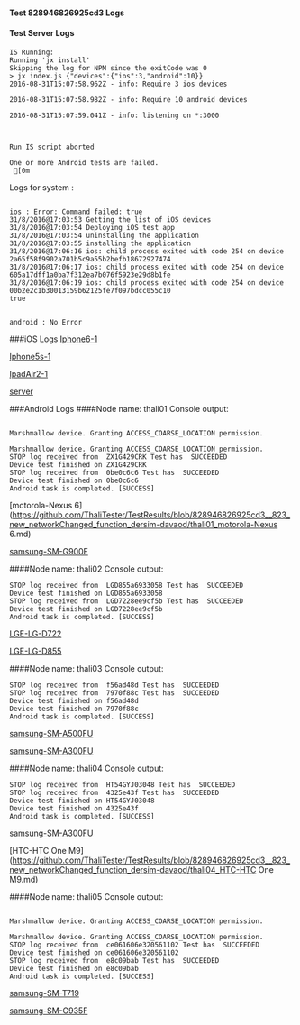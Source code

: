 #### Test 828946826925cd3 Logs

#### Test Server Logs
```
IS Running:
Running 'jx install'
Skipping the log for NPM since the exitCode was 0
> jx index.js {"devices":{"ios":3,"android":10}}
2016-08-31T15:07:58.962Z - info: Require 3 ios devices

2016-08-31T15:07:58.982Z - info: Require 10 android devices

2016-08-31T15:07:59.041Z - info: listening on *:3000


 
Run IS script aborted
 
One or more Android tests are failed.
 [0m

```


Logs for system : 
```

ios : Error: Command failed: true
31/8/2016@17:03:53 Getting the list of iOS devices 
31/8/2016@17:03:54 Deploying iOS test app 
31/8/2016@17:03:54 uninstalling the application 
31/8/2016@17:03:55 installing the application 
31/8/2016@17:06:16 ios: child process exited with code 254 on device 2a65f58f9902a701b5c9a55b2befb18672927474 
31/8/2016@17:06:17 ios: child process exited with code 254 on device 605a17dff1a0ba7f312ea7b076f5923e29d8b1fe 
31/8/2016@17:06:19 ios: child process exited with code 254 on device 00b2e2c1b30013159b62125fe7f097bdcc055c10 
true


android : No Error
```
###iOS Logs
[Iphone6-1](https://github.com/ThaliTester/TestResults/blob/828946826925cd3__823_new_networkChanged_function_dersim-davaod/iOS_Iphone6-1.md)

[Iphone5s-1](https://github.com/ThaliTester/TestResults/blob/828946826925cd3__823_new_networkChanged_function_dersim-davaod/iOS_Iphone5s-1.md)

[IpadAir2-1](https://github.com/ThaliTester/TestResults/blob/828946826925cd3__823_new_networkChanged_function_dersim-davaod/iOS_IpadAir2-1.md)

[server](https://github.com/ThaliTester/TestResults/blob/828946826925cd3__823_new_networkChanged_function_dersim-davaod/iOS_server.md)




###Android Logs
####Node name: thali01
Console output:
```

Marshmallow device. Granting ACCESS_COARSE_LOCATION permission.

Marshmallow device. Granting ACCESS_COARSE_LOCATION permission.
STOP log received from  ZX1G429CRK Test has  SUCCEEDED
Device test finished on ZX1G429CRK 
STOP log received from  0be0c6c6 Test has  SUCCEEDED
Device test finished on 0be0c6c6 
Android task is completed. [SUCCESS]
```
[motorola-Nexus 6](https://github.com/ThaliTester/TestResults/blob/828946826925cd3__823_new_networkChanged_function_dersim-davaod/thali01_motorola-Nexus 6.md)

[samsung-SM-G900F](https://github.com/ThaliTester/TestResults/blob/828946826925cd3__823_new_networkChanged_function_dersim-davaod/thali01_samsung-SM-G900F.md)

####Node name: thali02
Console output:
```
STOP log received from  LGD855a6933058 Test has  SUCCEEDED
Device test finished on LGD855a6933058 
STOP log received from  LGD7228ee9cf5b Test has  SUCCEEDED
Device test finished on LGD7228ee9cf5b 
Android task is completed. [SUCCESS]
```
[LGE-LG-D722](https://github.com/ThaliTester/TestResults/blob/828946826925cd3__823_new_networkChanged_function_dersim-davaod/thali02_LGE-LG-D722.md)

[LGE-LG-D855](https://github.com/ThaliTester/TestResults/blob/828946826925cd3__823_new_networkChanged_function_dersim-davaod/thali02_LGE-LG-D855.md)

####Node name: thali03
Console output:
```
STOP log received from  f56ad48d Test has  SUCCEEDED
STOP log received from  7970f88c Test has  SUCCEEDED
Device test finished on f56ad48d 
Device test finished on 7970f88c 
Android task is completed. [SUCCESS]
```
[samsung-SM-A500FU](https://github.com/ThaliTester/TestResults/blob/828946826925cd3__823_new_networkChanged_function_dersim-davaod/thali03_samsung-SM-A500FU.md)

[samsung-SM-A300FU](https://github.com/ThaliTester/TestResults/blob/828946826925cd3__823_new_networkChanged_function_dersim-davaod/thali03_samsung-SM-A300FU.md)

####Node name: thali04
Console output:
```
STOP log received from  HT54GYJ03048 Test has  SUCCEEDED
STOP log received from  4325e43f Test has  SUCCEEDED
Device test finished on HT54GYJ03048 
Device test finished on 4325e43f 
Android task is completed. [SUCCESS]
```
[samsung-SM-A300FU](https://github.com/ThaliTester/TestResults/blob/828946826925cd3__823_new_networkChanged_function_dersim-davaod/thali04_samsung-SM-A300FU.md)

[HTC-HTC One M9](https://github.com/ThaliTester/TestResults/blob/828946826925cd3__823_new_networkChanged_function_dersim-davaod/thali04_HTC-HTC One M9.md)

####Node name: thali05
Console output:
```

Marshmallow device. Granting ACCESS_COARSE_LOCATION permission.

Marshmallow device. Granting ACCESS_COARSE_LOCATION permission.
STOP log received from  ce061606e320561102 Test has  SUCCEEDED
Device test finished on ce061606e320561102 
STOP log received from  e8c09bab Test has  SUCCEEDED
Device test finished on e8c09bab 
Android task is completed. [SUCCESS]
```
[samsung-SM-T719](https://github.com/ThaliTester/TestResults/blob/828946826925cd3__823_new_networkChanged_function_dersim-davaod/thali05_samsung-SM-T719.md)

[samsung-SM-G935F](https://github.com/ThaliTester/TestResults/blob/828946826925cd3__823_new_networkChanged_function_dersim-davaod/thali05_samsung-SM-G935F.md)


